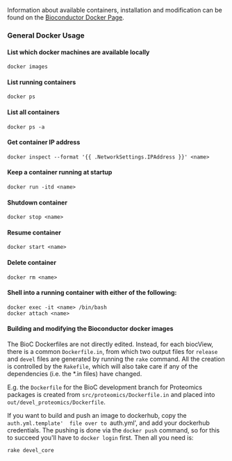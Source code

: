 Information about available containers, installation and modification can be found on the [Bioconductor Docker Page](http://bioconductor.org/help/docker/).

### General Docker Usage

#### List which docker machines are available locally
    docker images
#### List running containers
    docker ps
#### List all containers
    docker ps -a
#### Get container IP address
    docker inspect --format '{{ .NetworkSettings.IPAddress }}' <name>
#### Keep a container running at startup
    docker run -itd <name>
#### Shutdown container
    docker stop <name>
#### Resume container
    docker start <name>

#### Delete container
    docker rm <name>
#### Shell into a running container with either of the following:
    docker exec -it <name> /bin/bash
    docker attach <name>

#### Building and modifying the Bioconductor docker images

The BioC Dockerfiles are not directly edited. Instead, 
for each biocView, there is a common `Dockerfile.in`,
from which two output files for `release` and `devel` files are generated by running 
the `rake` command. All the creation is controlled by the `Rakefile`, 
which will also take care if any of the dependencies (i.e. the *.in files) have changed.

E.g. the `Dockerfile` for the BioC development branch for Proteomics packages 
is created from `src/proteomics/Dockerfile.in` and placed into 
`out/devel_proteomics/Dockerfile`. 

If you want to build and push an image to dockerhub, copy the `auth.yml.template' 
file over to `auth.yml', and add your dockerhub credentials. The pushing is done 
via the `docker push` command, so for this to succeed you'll have to `docker login` 
first. Then all you need is:

````
rake devel_core 
````

